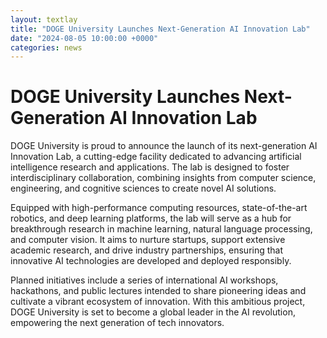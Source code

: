 ```yaml
---
layout: textlay
title: "DOGE University Launches Next-Generation AI Innovation Lab"
date: "2024-08-05 10:00:00 +0000"
categories: news
---
```

# DOGE University Launches Next-Generation AI Innovation Lab

DOGE University is proud to announce the launch of its next-generation AI Innovation Lab, a cutting-edge facility dedicated to advancing artificial intelligence research and applications. The lab is designed to foster interdisciplinary collaboration, combining insights from computer science, engineering, and cognitive sciences to create novel AI solutions.

Equipped with high-performance computing resources, state-of-the-art robotics, and deep learning platforms, the lab will serve as a hub for breakthrough research in machine learning, natural language processing, and computer vision. It aims to nurture startups, support extensive academic research, and drive industry partnerships, ensuring that innovative AI technologies are developed and deployed responsibly.

Planned initiatives include a series of international AI workshops, hackathons, and public lectures intended to share pioneering ideas and cultivate a vibrant ecosystem of innovation. With this ambitious project, DOGE University is set to become a global leader in the AI revolution, empowering the next generation of tech innovators. 